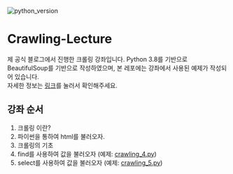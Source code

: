 ![python_version](https://img.shields.io/badge/python-3.8.6-3776AB?style=flat&logo=python&logoColor=ffffff)
# Crawling-Lecture
제 공식 블로그에서 진행한 크롤링 강좌입니다. Python 3.8를 기반으로 BeautifulSoup를 기반으로 작성하였으며, 본 레포에는 강좌에서 사용된 예제가 작성되어 있습니다. <br>
자세한 정보는 [링크](https://coding-y.tistory.com/category/%EA%B0%9C%EB%B0%9C%20%EA%B0%95%EC%A2%8C/%ED%81%AC%EB%A1%A4%EB%A7%81%20%EA%B0%95%EC%A2%8C)를 눌러서 확인해주세요.

## 강좌 순서
1. 크롤링 이란?
2. 파이썬을 통하여 html를 불러오자.
3. 크롤링의 기초
4. find를 사용하여 값을 불러오자 (예제: [crawling_4.py](crawling_4.py))
5. select를 사용하여 값을 불러오자 (예제: [crawling_5.py](crawling_5.py))
